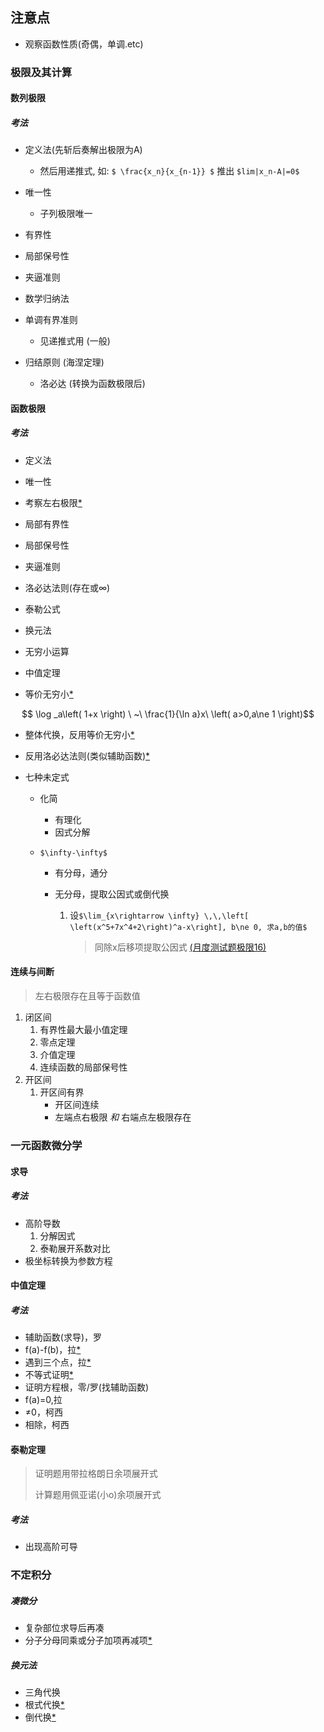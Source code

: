 ## 注意点

- 观察函数性质(奇偶，单调.etc)

### 极限及其计算

#### 数列极限

##### 考法

- 定义法(先斩后奏解出极限为A)
  - 然后用递推式, 如: `$ \frac{x_n}{x_{n-1}} $` 推出 `$lim|x_n-A|=0$`

- 唯一性
  - 子列极限唯一
- 有界性
- 局部保号性
- 夹逼准则
- 数学归纳法
- 单调有界准则
  - 见递推式用 (一般)
- 归结原则 (海涅定理)
  - 洛必达 (转换为函数极限后)



#### 函数极限

##### 考法

- 定义法

- 唯一性

- 考察左右极限[*](https://raw.githubusercontent.com/OUTSHIN/Markdown_Image/master/image-20200208113705969.png)

- 局部有界性

- 局部保号性

- 夹逼准则

- 洛必达法则(存在或∞)

- 泰勒公式

- 换元法

- 无穷小运算

- 中值定理

- 等价无穷小[*](https://md-imag.oss-accelerate.aliyuncs.com/20200214185813.png)
```math
  \log _a\left( 1+x \right) \ ~\ \frac{1}{\ln a}x\ \left( a>0,a\ne 1 \right)
```

- 整体代换，反用等价无穷小[*](https://md-imag.oss-accelerate.aliyuncs.com/20200219170826.png)

- 反用洛必达法则(类似辅助函数)[*](https://md-imag.oss-accelerate.aliyuncs.com/20200219171354.png)

- 七种未定式

  - 化简

    - 有理化
    - 因式分解

  - `$\infty-\infty$`

    - 有分母，通分

    - 无分母，提取公因式或倒代换

      1. 设`$\lim_{x\rightarrow \infty} \,\,\left[ \left(x^5+7x^4+2\right)^a-x\right], b\ne 0, 求a,b的值$`

         > 同除x后移项提取公因式 [(月度测试题极限16)](https://md-imag.oss-accelerate.aliyuncs.com/20200214112526.png)

#### 连续与间断

> 左右极限存在且等于函数值

1. 闭区间
   1. 有界性最大最小值定理
   2. 零点定理
   3. 介值定理
   4. 连续函数的局部保号性
2. 开区间
   1. 开区间有界
      - 开区间连续
      - 左端点右极限 *和*  右端点左极限存在

### 一元函数微分学

#### 求导

##### 考法

- 高阶导数
  1. 分解因式
  2. 泰勒展开系数对比
- 极坐标转换为参数方程

#### 中值定理

##### 考法

- 辅助函数(求导)，罗
- f(a)-f(b)，拉[*](https://md-imag.oss-accelerate.aliyuncs.com/20200217110548.png)
- 遇到三个点，拉[*](https://md-imag.oss-accelerate.aliyuncs.com/20200217110456.png)
- 不等式证明[*](https://md-imag.oss-accelerate.aliyuncs.com/20200219094856.png)
- 证明方程根，零/罗(找辅助函数)
- f(a)=0,拉
- ≠0，柯西
- 相除，柯西

#### 泰勒定理

> 证明题用带拉格朗日余项展开式
>
> 计算题用佩亚诺(小o)余项展开式

##### 考法

- 出现高阶可导

### 不定积分

##### 凑微分

- 复杂部位求导后再凑
- 分子分母同乘或分子加项再减项[*](https://md-imag.oss-accelerate.aliyuncs.com/20200225091209.png)

##### 换元法

- 三角代换
- 根式代换[*](https://md-imag.oss-accelerate.aliyuncs.com/20200220165045.png)
- 倒代换[*](https://md-imag.oss-accelerate.aliyuncs.com/20200220164914.png)
